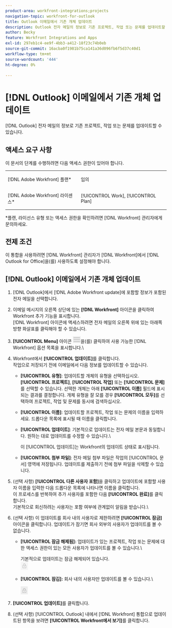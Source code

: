 ```yaml
---
product-area: workfront-integrations;projects
navigation-topic: workfront-for-outlook
title: Outlook 이메일에서 기존 개체 업데이트
description: Outlook 전자 메일의 정보로 기존 프로젝트, 작업 또는 문제를 업데이트할 수 있습니다.
author: Becky
feature: Workfront Integrations and Apps
exl-id: 297eb1c4-ee9f-4bb3-a412-18f23c74b0eb
source-git-commit: 16acba0f1981b75ca141a36d096fb6f5d37c40d1
workflow-type: tm+mt
source-wordcount: '444'
ht-degree: 0%

---
```


# [!DNL Outlook] 이메일에서 기존 개체 업데이트

[!DNL Outlook] 전자 메일의 정보로 기존 프로젝트, 작업 또는 문제를 업데이트할 수 있습니다.

## 액세스 요구 사항

이 문서의 단계를 수행하려면 다음 액세스 권한이 있어야 합니다.

<table style="table-layout:auto"> 
 <col> 
 <col> 
 <tbody> 
  <tr> 
   <td role="rowheader">[!DNL Adobe Workfront] 플랜*</td> 
   <td> <p>임의</p> </td> 
  </tr> 
  <tr> 
   <td role="rowheader">[!DNL Adobe Workfront] 라이센스*</td> 
   <td> <p>[!UICONTROL Work], [!UICONTROL Plan]</p> </td> 
  </tr> 
 </tbody> 
</table>

&#42;플랜, 라이선스 유형 또는 액세스 권한을 확인하려면 [!DNL Workfront] 관리자에게 문의하세요.

## 전제 조건

이 통합을 사용하려면 [!DNL Workfront] 관리자가 [!DNL Workfront]에서 [!DNL Outlook for Office]을(를) 사용하도록 설정해야 합니다.

## [!DNL Outlook] 이메일에서 기존 개체 업데이트

1. [!DNL Outlook]에서 [!DNL Adobe Workfront update]에 포함할 정보가 포함된 전자 메일을 선택합니다.
1. 이메일 메시지의 오른쪽 상단에 있는 **[!DNL Workfront]** 아이콘을 클릭하여 Workfront 추가 기능을 표시합니다.\
   [!DNL Workfront] 아이콘에 액세스하려면 전자 메일의 오른쪽 위에 있는 아래쪽 방향 화살표를 클릭해야 할 수 있습니다.

1. **[!UICONTROL Menu]** 아이콘 ![o365_addin_menu_icon.png](assets/o365-addin-menu2-icon.png)을(를) 클릭하여 사용 가능한 [!DNL Workfront] 옵션 목록을 표시합니다.\


1. Workfront에서 **[!UICONTROL 업데이트]**&#x200B;를 클릭합니다.\
   작업으로 저장되기 전에 이메일에서 다음 정보를 업데이트할 수 있습니다.

   * **[!UICONTROL 유형]**: 업데이트할 개체의 유형을 선택하십시오. **[!UICONTROL 프로젝트]**, **[!UICONTROL 작업]** 또는 **[!UICONTROL 문제]**&#x200B;를 선택할 수 있습니다. 선택한 개체는 아래 **[!UICONTROL 이름]** 필드에 표시되는 결과를 결정합니다. 개체 유형을 잘 모를 경우 **[!UICONTROL 모두]**&#x200B;를 선택하여 프로젝트, 작업 및 문제를 동시에 검색하십시오.

   * **[!UICONTROL 이름]**: 업데이트할 프로젝트, 작업 또는 문제의 이름을 입력하세요. 드롭다운 목록에 표시될 때 이름을 클릭합니다.
   * **[!UICONTROL 업데이트]**: 기본적으로 업데이트는 전자 메일 본문과 동일합니다. 원하는 대로 업데이트를 수정할 수 있습니다.\

     이 [!UICONTROL 업데이트]는 Workfront의 업데이트 상태로 표시됩니다.

   * **[!UICONTROL 첨부 파일]**: 전자 메일 첨부 파일은 작업의 [!UICONTROL 문서] 영역에 저장됩니다. 업데이트를 제출하기 전에 첨부 파일을 삭제할 수 있습니다.

1. (선택 사항) **[!UICONTROL 다른 사용자 포함]**&#x200B;을 클릭하고 업데이트에 포함할 사용자 이름을 입력한 다음 드롭다운 목록에 나타나면 이름을 클릭합니다.\
   이 프로세스를 반복하여 추가 사용자를 포함한 다음 **[!UICONTROL 완료]**&#x200B;를 클릭합니다.\
   기본적으로 회신하려는 사용자는 포함 여부에 관계없이 알림을 받습니다.\

1. (선택 사항) 이 업데이트를 회사 내의 사용자로 제한하려면 **[!UICONTROL 잠금]** 아이콘을 클릭합니다. 업데이트가 잠기면 회사 외부의 사용자가 업데이트를 볼 수 없습니다.

   * **[!UICONTROL 잠금 해제됨]:** 업데이트가 있는 프로젝트, 작업 또는 문제에 대한 액세스 권한이 있는 모든 사용자가 업데이트를 볼 수 있습니다.\

     기본적으로 업데이트는 잠금 해제되어 있습니다.\
      ![o365_addin_unlock.png](assets/o365-addin-unlock.png)

   * **[!UICONTROL 잠김]:** 회사 내의 사용자만 업데이트를 볼 수 있습니다.\

     ![o365_addin_lock.png](assets/o365-addin-lock.png)

1. **[!UICONTROL 업데이트]**&#x200B;를 클릭합니다.
1. (선택 사항) [!UICONTROL Outlook] 내에서 [!DNL Workfront] 통합으로 업데이트된 항목을 보려면 **[!UICONTROL Workfront에서 보기]**&#x200B;를 클릭합니다.
